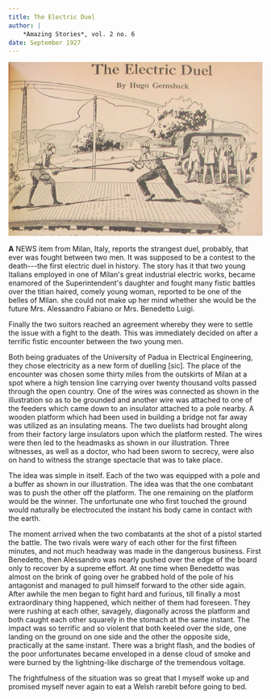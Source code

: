```yaml
---
title: The Electric Duel
author: |
    *Amazing Stories*, vol. 2 no. 6
date: September 1927
---
```


![Two duelists are provided with a hood or skull cap, analogous to the connection used in the electric chair.  These caps are connected by a wire to a high potential electric line.  The same line is grounded.  With long poles they attempt to push each other off an insulated platform.  Whoever touches the ground will be killed.](images/electric_duel.png)

**A** NEWS item from Milan, Italy, reports the strangest duel, probably, that ever was fought between two men.  It was supposed to be a contest to the death---the first electric duel in history.  The story has it that two young Italians employed in one of Milan's great industrial electric works, became enamored of the Superintendent's daughter and fought many fistic battles over the titian haired, comely young woman, reported to be one of the belles of Milan.  she could not make up her mind whether she would be the future Mrs. Alessandro Fabiano or Mrs. Benedetto Luigi.

Finally the two suitors reached an agreement whereby they were to settle the issue with a fight to the death.  This was immediately decided on after a terrific fistic encounter between the two young men.

Both being graduates of the University of Padua in Electrical Engineering, they chose electricity as a new form of duelling [sic].  The place of the encounter was chosen some thirty miles from the outskirts of Milan at a spot where a high tension line carrying over twenty thousand volts passed through the open country.  One of the wires was connected as shown in the illustration so as to be grounded and another wire was attached to one of the feeders which came down to an insulator attached to a pole nearby.  A wooden platform which had been used in building a bridge not far away was utilized as an insulating means.  The two duelists had brought along from their factory large insulators upon which the platform rested.  The wires were then led to the headmasks as shown in our illustration.  Three witnesses, as well as a doctor, who had been sworn to secrecy, were also on hand to witness the strange spectacle that was to take place.

The idea was simple in itself.  Each of the two was equipped with a pole and a buffer as shown in our illustration.  The idea was that the one combatant was to push the other off the platform.  The one remaining on the platform would be the winner.  The unfortunate one who first touched the ground would naturally be electrocuted the instant his body came in contact with the earth.

The moment arrived when the two combatants at the shot of a pistol started the battle.  The two rivals were wary of each other for the first fifteen minutes, and not much headway was made in the dangerous business.  First Benedetto, then Alessandro was nearly pushed over the edge of the board only to recover by a supreme effort.  At one time when Benedetto was almost on the brink of going over he grabbed hold of the pole of his antagonist and managed to pull himself forward to the other side again.  After awhile the men began to fight hard and furious, till finally a most extraordinary thing happened, which neither of them had foreseen.  They were rushing at each other, savagely, diagonally across the platform and both caught each other squarely in the stomach at the same instant.  The impact was so terrific and so violent that both keeled over the side, one landing on the ground on one side and the other the opposite side, practically at the same instant.  There was a bright flash, and the bodies of the poor unfortunates became enveloped in a dense cloud of smoke and were burned by the lightning-like discharge of the tremendous voltage.

The frightfulness of the situation was so great that I myself woke up and promised myself never again to eat a Welsh rarebit before going to bed.